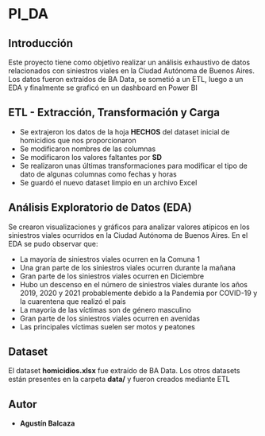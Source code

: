# PI_DA

Introducción
--------

Este proyecto tiene como objetivo realizar un análisis exhaustivo de datos relacionados con siniestros viales en la Ciudad Autónoma de Buenos Aires. Los datos fueron extraídos de BA Data, se sometió a un ETL, luego a un EDA y finalmente se graficó en un dashboard en Power BI

ETL - Extracción, Transformación y Carga
---------------

+ Se extrajeron los datos de la hoja **HECHOS** del dataset inicial de homicidios que nos proporcionaron
+ Se modificaron nombres de las columnas
+ Se modificaron los valores faltantes por **SD**
+ Se realizaron unas últimas transformaciones para modificar el tipo de dato de algunas columnas como fechas y horas
+ Se guardó el nuevo dataset limpio en un archivo Excel


Análisis Exploratorio de Datos (EDA)
-----------------------------------------

Se crearon visualizaciones y gráficos para analizar valores atípicos en los siniestros viales ocurridos en la Ciudad Autónoma de Buenos Aires. En el EDA se pudo observar que:

+ La mayoría de siniestros viales ocurren en la Comuna 1
+ Una gran parte de los siniestros viales ocurren durante la mañana
+ Gran parte de los siniestros viales ocurren en Diciembre
+ Hubo un descenso en el número de siniestros viales durante los años 2019, 2020 y 2021 probablemente debido a la Pandemia por COVID-19 y la cuarentena que realizó el país
+ La mayoría de las víctimas son de género masculino
+ Gran parte de los siniestros viales ocurren en avenidas
+ Las principales víctimas suelen ser motos y peatones


Dataset
---------

El dataset **homicidios.xlsx** fue extraído de BA Data. Los otros datasets están presentes en la carpeta **data/** y fueron creados mediante ETL


Autor
-------

+ **Agustín Balcaza**
